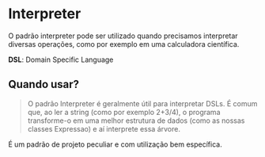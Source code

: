 
# Interpreter

O padrão interpreter pode ser utilizado quando precisamos interpretar diversas operações, como por exemplo em uma calculadora científica.

**DSL**: Domain Specific Language

## Quando usar?

> O padrão Interpreter é geralmente útil para interpretar DSLs. É comum que, ao ler a string (como por exemplo 2+3/4), o programa transforme-o em uma melhor estrutura de dados (como as nossas classes Expressao) e aí interprete essa árvore.

É um padrão de projeto peculiar e com utilização bem específica.
